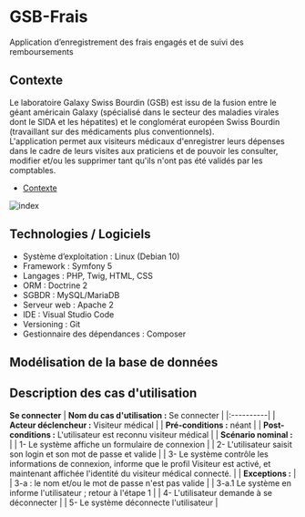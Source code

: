 # GSB-Frais
Application d’enregistrement des frais engagés et de suivi des remboursements
## Contexte
Le laboratoire Galaxy Swiss Bourdin (GSB) est issu de la fusion entre le géant américain Galaxy (spécialisé dans le secteur des maladies virales dont le SIDA et les hépatites) et le conglomérat européen Swiss Bourdin (travaillant sur des médicaments plus conventionnels).  
L'application permet aux visiteurs médicaux d'enregistrer leurs dépenses dans le cadre de leurs visites aux praticiens et de pouvoir les consulter, modifier et/ou les supprimer tant qu'ils n'ont pas été validés par les comptables.
- [Contexte](https://github.com/elmehdieljamali/GSB-Frais/blob/main/01-GSB-Contexte.pdf)  

![index](https://user-images.githubusercontent.com/85114414/162618326-2e40b81f-0cff-4dbb-bd60-739cf37fb76d.jpg)
## Technologies / Logiciels
- Système d’exploitation : Linux (Debian 10)
- Framework : Symfony 5
- Langages : PHP, Twig, HTML, CSS
- ORM : Doctrine 2
- SGBDR : MySQL/MariaDB
- Serveur web : Apache 2
- IDE : Visual Studio Code
- Versioning : Git
- Gestionnaire des dépendances : Composer
## Modélisation de la base de données

## Description des cas d'utilisation
**Se connecter**
| **Nom du cas d'utilisation :** Se connecter |
|:----------|
| **Acteur déclencheur :** Visiteur médical |
| **Pré-conditions :** néant |
| **Post-conditions :** L'utilisateur est reconnu visiteur médical |
| **Scénario nominal :** |
| 1- Le système affiche un formulaire de connexion |
| 2- L'utilisateur saisit son login et son mot de passe et valide |
| 3- Le système contrôle les informations de connexion, informe que le profil Visiteur est activé, et maintenant affichée l'identité du visiteur médical connecté. |
| **Exceptions :** |
| 3-a : le nom et/ou le mot de passe n'est pas valide |
| 3-a.1 Le système en informe l'utilisateur ; retour à l'étape 1 |
| 4- L'utilisateur demande à se déconnecter |
| 5- Le système déconnecte l'utilisateur |
